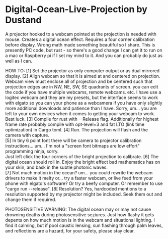 # Digital-Ocean-Live-Projection by Dustand
A projector hooked to a webcam pointed at the projection is needed with mouse.  Creates a digital ocean effect.  Requires a four corner calibration before display.  Wrong math made something beautiful so I share.
This is presently PC code, but rust - so there's a good change I can get it to run on a mac or Raspberry pi if I set my mind to it.  And you can probably do just as well as I can.

HOW TO:
[1]  Set the projector as only computer output or as dual mirrored display.
[2]  Align webcam so that it is aimed at and centered on projection.  Webcam view must enclose all of projection and be centered such that projection edges are in NW, NE, SW, SE quadrants of screen.
      you can edit the code if you have multiple webcams, remote webcams. etc.  I have use a logitec webcam and they are my presets, but the interface seems to work with elgato so you can your phone as a webcamera if you have only slightly more additional downloads and patience than I have.  Sorry, um... you are left to your own devices when it comes to getting your webcam to work.  Best luck.
[3]  Compile for rust with --Release flag.  Additionally for highest frame rate probably compile with opt-level=3 and fat LTO (link time optimization) in Cargo toml.
[4]  Run.  The projection will flash and the camera with capture.  
[5]  In tiny 6 point font there will be camera to projector calibration instructions... um... I'm not a "screen font bitmaps are low effort" programming ninja, sorry.  
      Just left click the four corners of the bright projection to calibrate.
[6]  The digital ocean should roll in.  Enjoy the bright effect bad mathematics has on your skin, and bask in the subtle photonic waves.  
[7]  Not much motion in the ocean?  um... you could rewrite the webcam drivers to make it melty or... try a faster webcam, or live feed from your phone with elgato's software?  Or try a beefy computer.  Or remember to use "cargo run --release".
[8[  Resolution?  Yes, hardcoded mentions to a resolution supported by my projector might be included.  Seek them out and change them if required.

PHOTOSENSITIVE WARNING:  The digital ocean may or may not cause drowning deaths during photosensitive seziures.  Just how flashy it gets depents on how much motion is in the webcam and situational lighting.  I find it calming, but if pool caustic lensing, sun flashing through palm leaves, and reflections are a hazard, for your safety, please stay clear.
